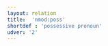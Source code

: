 ```yaml
---
layout: relation
title:  'nmod:poss'
shortdef : 'possessive pronoun'
udver: '2'
---
```

<!-- Interlanguage links updated Út zář 29 20:43:22 CEST 2020 -->
